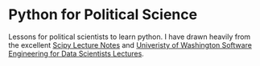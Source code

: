 # Python for Political Science

Lessons for political scientists to learn python. I have drawn heavily from the excellent [Scipy Lecture Notes](http://www.scipy-lectures.org/) and [Univeristy of Washington Software Engineering for Data Scientists Lectures](https://github.com/UWSEDS/LectureNotes).
